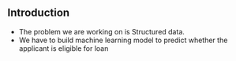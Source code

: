 ## Introduction
* The problem we are working on is Structured data.
* We have to build machine learning model to predict whether the applicant is eligible for loan
